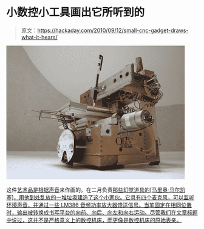 # 小数控小工具画出它所听到的

> 原文：<https://hackaday.com/2010/09/12/small-cnc-gadget-draws-what-it-hears/>

![](img/a6638ba439c53ce10dcbd4df75cca9dd.png "cnc-drawing-gadget")

这件[艺术品是根据声音](http://suitcasemachine.blogspot.com/2009/05/this-is-audio-portrait-artisttapa.html)来作画的。在二月负责[那些幻觉道具的[马里奥·马尔凯塞]，用他到处乱放的一堆垃圾建造了这个小家伙。它具有四个麦克风，可以监听环境声音，并通过一些 LM386 音频功率放大器馈送信号。当笔固定在相同位置时，输出被转换成书写平台的向前、向后、向左和向右运动。尽管我们在文章标题中说过，这并不是严格意义上的数控机床，而更像是数控机床的原始表亲。](http://hackaday.com/2010/02/07/performance-oddities/)